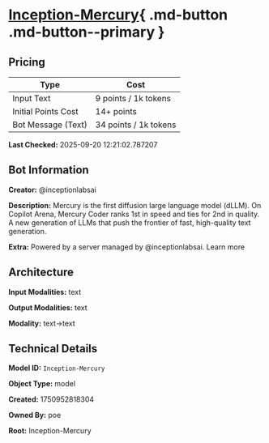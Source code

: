 # [Inception-Mercury](https://poe.com/Inception-Mercury){ .md-button .md-button--primary }

## Pricing

| Type | Cost |
|------|------|
| Input Text | 9 points / 1k tokens |
| Initial Points Cost | 14+ points |
| Bot Message (Text) | 34 points / 1k tokens |

**Last Checked:** 2025-09-20 12:21:02.787207


## Bot Information

**Creator:** @inceptionlabsai

**Description:** Mercury is the first diffusion large language model (dLLM). On Copilot Arena, Mercury Coder ranks 1st in speed and ties for 2nd in quality. A new generation of LLMs that push the frontier of fast, high-quality text generation.

**Extra:** Powered by a server managed by @inceptionlabsai. Learn more


## Architecture

**Input Modalities:** text

**Output Modalities:** text

**Modality:** text->text


## Technical Details

**Model ID:** `Inception-Mercury`

**Object Type:** model

**Created:** 1750952818304

**Owned By:** poe

**Root:** Inception-Mercury
